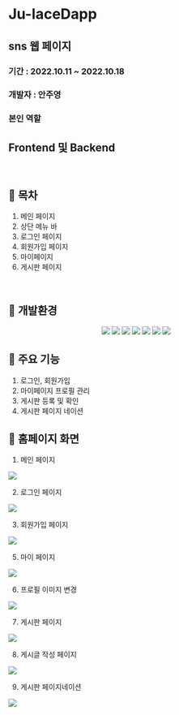 # Ju-laceDapp

## sns 웹 페이지

### 기간 : 2022.10.11 ~ 2022.10.18

### 개발자 : 안주영

### 본인 역할

## Frontend 및 Backend

<br />

## 📌 목차

1. 메인 페이지
2. 상단 메뉴 바
3. 로그인 페이지
4. 회원가입 페이지
5. 마이페이지
6. 게시판 페이지

<br />

## 📌 개발환경
<div align="center">
<img src="https://img.shields.io/badge/REACT-61DAFB?style=flat&logo=React&logoColor=white"/>
<img src="https://img.shields.io/badge/HTML5-E34F26?style=flat&logo=HTML5&logoColor=white" />
<img src="https://img.shields.io/badge/CSS3-1572B6?style=flat&logo=CSS3&logoColor=white" />
<img src="https://img.shields.io/badge/Express-363636?style=for-the-badge&logo=Express&logoColor=white">
<img src="https://img.shields.io/badge/NODE.JS-339933?style=flat&logo=Node.js&logoColor=white" />
<img src="https://img.shields.io/badge/MYSQL-4479A1?style=flat&logo=Mysql&logoColor=white" /> 
<img src="https://img.shields.io/badge/Sequelize-2496ED?style=for-the-badge&logo=Sequelize&logoColor=black">
</div>

## 📌 주요 기능
1. 로그인, 회원가입
2. 마이페이지 프로필 관리
3. 게시판 등록 및 확인
4. 게시판 페이지 네이션

## 📌 홈페이지 화면

1. 메인 페이지

<img src="https://user-images.githubusercontent.com/107897959/223923467-5beb57ef-f8a1-4dac-997f-2410e24e41c3.png">

<br />

2. 로그인 페이지

<img src="https://user-images.githubusercontent.com/107897959/223923731-d72ffe4e-2200-455c-bdf7-ac962951258e.png">

<br />

3. 회원가입 페이지

<img src="https://user-images.githubusercontent.com/107897959/223924001-a009bf00-fe20-4f41-86d0-9d56c218cbb3.png">

<br />

5. 마이 페이지

<img src="https://user-images.githubusercontent.com/107897959/223926143-63417cb9-f71b-4262-8e3f-e479ea671f5e.png">

<br />

6. 프로필 이미지 변경

<img src="https://user-images.githubusercontent.com/107897959/223927063-e98795ea-41bb-4977-bdd3-2952993436d7.png">

<br />

7. 게시판 페이지

<img src="https://user-images.githubusercontent.com/107897959/223927375-002f7f6a-94ef-4178-ae7a-cbe8bd9276ae.png">

<br />

8. 게시글 작성 페이지

<img src="https://user-images.githubusercontent.com/107897959/223929383-7fe5321e-dc7f-4c43-986c-81b0c09926bf.png">

<br />

9. 게시판 페이지네이션

<img src="https://user-images.githubusercontent.com/107897959/223929683-8db5aa28-84f3-4f12-a55f-b0898490f18b.png">

<br />

